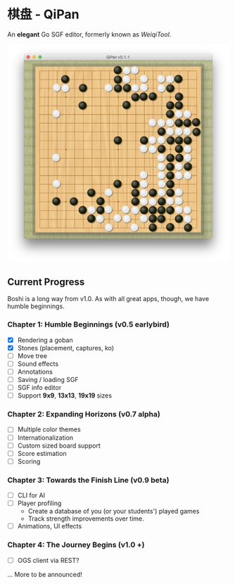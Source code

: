 # 棋盘 - QiPan
An **elegant** Go SGF editor, formerly known as _WeiqiTool_.

![Screenshot](/screenshots/1.png "QiPan v0.1.1")

## Current Progress
Boshi is a long way from v1.0.
As with all great apps, though, we have humble beginnings.

### Chapter 1: Humble Beginnings (v0.5 earlybird)
- [x] Rendering a goban
- [x] Stones (placement, captures, ko)
- [ ] Move tree
- [ ] Sound effects
- [ ] Annotations
- [ ] Saving / loading SGF
- [ ] SGF info editor
- [ ] Support **9x9**, **13x13**, **19x19** sizes

### Chapter 2: Expanding Horizons (v0.7 alpha)
- [ ] Multiple color themes
- [ ] Internationalization
- [ ] Custom sized board support
- [ ] Score estimation
- [ ] Scoring

### Chapter 3: Towards the Finish Line (v0.9 beta)
- [ ] CLI for AI
- [ ] Player profiling
    - Create a database of you (or your students') played games
    - Track strength improvements over time.
- [ ] Animations, UI effects

### Chapter 4: The Journey Begins (v1.0 +)
- [ ] OGS client via REST?

... More to be announced!